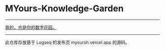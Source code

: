 # MYours-Knowledge-Garden

---
[我的，也是你的数字花园。](https://myoursh.vercel.app/)

---

此仓库存放基于 Logseq 的发布页 myoursh.vercel.app 的源码。
